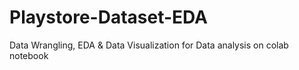 # Playstore-Dataset-EDA
Data Wrangling, EDA &amp; Data Visualization for Data analysis on colab notebook
